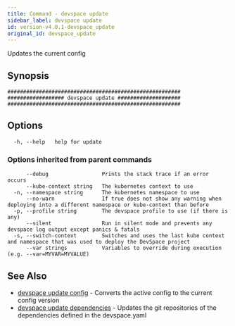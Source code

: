 ```yaml
---
title: Command - devspace update
sidebar_label: devspace update
id: version-v4.0.1-devspace_update
original_id: devspace_update
---
```



Updates the current config

## Synopsis


```
#######################################################
################## devspace update ####################
#######################################################
```
## Options

```
  -h, --help   help for update
```

### Options inherited from parent commands

```
      --debug                 Prints the stack trace if an error occurs
      --kube-context string   The kubernetes context to use
  -n, --namespace string      The kubernetes namespace to use
      --no-warn               If true does not show any warning when deploying into a different namespace or kube-context than before
  -p, --profile string        The devspace profile to use (if there is any)
      --silent                Run in silent mode and prevents any devspace log output except panics & fatals
  -s, --switch-context        Switches and uses the last kube context and namespace that was used to deploy the DevSpace project
      --var strings           Variables to override during execution (e.g. --var=MYVAR=MYVALUE)
```

## See Also
* [devspace update config](../../cli/commands/devspace_update_config)	 - Converts the active config to the current config version
* [devspace update dependencies](../../cli/commands/devspace_update_dependencies)	 - Updates the git repositories of the dependencies defined in the devspace.yaml
